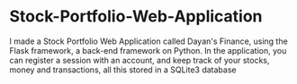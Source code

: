 # Stock-Portfolio-Web-Application
I made a Stock Portfolio Web Application called Dayan's Finance, using the Flask framework, a back-end framework on Python. In the application, you can register a session with an account, and keep track of your stocks, money and transactions, all this stored in a SQLite3 database
